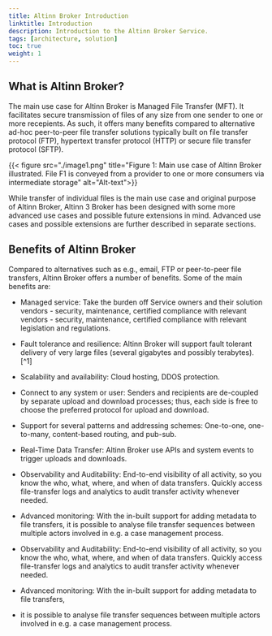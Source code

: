 ```yaml
---
title: Altinn Broker Introduction
linktitle: Introduction
description: Introduction to the Altinn Broker Service.
tags: [architecture, solution]
toc: true
weight: 1
---
```


## What is Altinn Broker?

The main use case for Altinn Broker is Managed File Transfer (MFT). It
facilitates secure transmission of files of any size from one sender
to one or more recepients. As such, it offers many
benefits compared to alternative ad-hoc peer-to-peer file transfer
solutions typically built on file transfer protocol (FTP), 
hypertext transfer protocol (HTTP) or secure file transfer protocol (SFTP).

{{< figure src="./image1.png" title="Figure 1: Main use case of Altinn Broker illustrated. File F1 is conveyed from a provider to one or more consumers via intermediate storage" alt="Alt-text">}}

While transfer of individual files is the main use case and original purpose of
Altinn Broker, Altinn 3 Broker has been designed with some more advanced
use cases and possible future extensions in mind. Advanced
use cases and possible extensions are further described in separate
sections.

## Benefits of Altinn Broker 

Compared to alternatives such as e.g., email, FTP or peer-to-peer file
transfers, Altinn Broker offers a number of benefits. Some of the main
benefits are:

- Managed service: Take the burden off Service owners and their solution
  vendors - security, maintenance, certified compliance with relevant
  vendors - security, maintenance, certified compliance with relevant
  legislation and regulations.

- Fault tolerance and resilience: Altinn Broker will support fault
  tolerant delivery of very large files (several gigabytes and possibly
  terabytes). [^1]

- Scalability and availability: Cloud hosting, DDOS protection.

- Connect to any system or user: Senders and recipients are de-coupled
  by separate upload and download processes; thus, each side is free to
  choose the preferred protocol for upload and download.

- Support for several patterns and addressing schemes: One-to-one,
  one-to-many, content-based routing, and pub-sub.

- Real-Time Data Transfer: Altinn Broker use APIs and system events to
  trigger uploads and downloads.

- Observability and Auditability: End-to-end visibility of all activity, 
  so you know the who, what, where, and when of data transfers. Quickly
  access file-transfer logs and analytics to audit transfer activity
  whenever needed.

- Advanced monitoring: With the in-built support for adding metadata to file transfers, 
  it is possible to analyse file transfer sequences between multiple actors involved in e.g. a case management process. 

- Observability and Auditability: End-to-end visibility of all activity, 
  so you know the who, what, where, and when of data transfers. Quickly
  access file-transfer logs and analytics to audit transfer activity
  whenever needed.

- Advanced monitoring: With the in-built support for adding metadata to file transfers, 
- it is possible to analyse file transfer sequences between multiple actors involved in e.g. a case management process.

